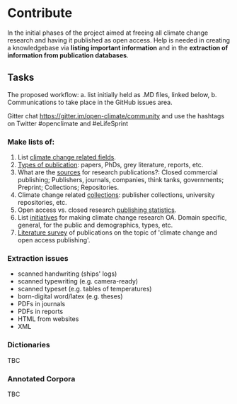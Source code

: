 ﻿# Contribute

In the initial phases of the project aimed at freeing all climate change research and having it published as open access. Help is needed in creating a knowledgebase via **listing important information** and in the **extraction of information from publication databases**.

## Tasks

The proposed workflow: a. list initially held as .MD files, linked below, b. Communications to take place in the GitHub issues area. 

Gitter chat https://gitter.im/open-climate/community and use the hashtags on Twitter #openclimate and #eLifeSprint

### Make lists of:

1. List [climate change related fields](lists/fields.md). 
1. [Types of publication](lists/types.md): papers, PhDs, grey literature, reports, etc.
1. What are the [sources](lists/sources.md) for research publications?: Closed commercial publishing; Publishers, journals, companies, think tanks, governments; Preprint; Collections; Repositories.
1. Climate change related [collections](lists/collections.md): publisher collections, university repositories, etc.
1. Open access vs. closed research [publishing statistics](lists/stats.md).
1. List [initiatives](lists/iniatives.md) for making climate change research OA. Domain specific, general, for the public and demographics, types, etc.
1. [Literature survey](lists/literature.md) of publications on the topic of 'climate change and open access publishing'.

### Extraction issues
- scanned handwriting (ships' logs)
- scanned typewriting (e.g. camera-ready)
- scanned typeset (e.g. tables of temperatures)
- born-digital word/latex (e.g. theses)
- PDFs in journals
- PDFs in reports
- HTML from websites
- XML

### Dictionaries

TBC

### Annotated Corpora

TBC
